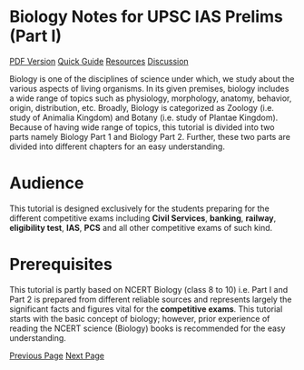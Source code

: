 # Biology Notes for UPSC IAS Prelims (Part I)
[PDF Version](../biology_part1/biology_part1_pdf_version.md)
[Quick Guide](../biology_part1/biology_quick_guide.md)
[Resources](../biology_part1/biology_useful_resources.md)
[Discussion](../biology_part1/biology_discussion.md)

Biology is one of the disciplines of science under which, we study about the various aspects of living organisms. In its given premises, biology includes a wide range of topics such as physiology, morphology, anatomy, behavior, origin, distribution, etc. Broadly, Biology is categorized as Zoology (i.e. study of Animalia Kingdom) and Botany (i.e. study of Plantae Kingdom). Because of having wide range of topics, this tutorial is divided into two parts namely Biology Part 1 and Biology Part 2. Further, these two parts are divided into different chapters for an easy understanding.

# Audience
This tutorial is designed exclusively for the students preparing for the different competitive exams including **Civil Services**, **banking**, **railway**, **eligibility test**, **IAS**, **PCS** and all other competitive exams of such kind.

# Prerequisites
This tutorial is partly based on NCERT Biology (class 8 to 10) i.e. Part I and Part 2 is prepared from different reliable sources and represents largely the significant facts and figures vital for the **competitive exams**. This tutorial starts with the basic concept of biology; however, prior experience of reading the NCERT science (Biology) books is recommended for the easy understanding.


[Previous Page](../biology_part1/index.md) [Next Page](../biology_part1/biology_structure_and_functions.md) 
